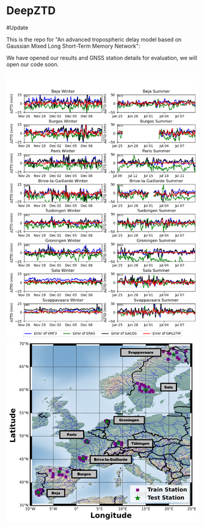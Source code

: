 # DeepZTD
#Update

This is the repo for "An advanced tropospheric delay model based on Gaussian Mixed Long Short-Term Memory Network":


We have opened our results and GNSS station details for evaluation, we will open our code soon.

![alt text](https://github.com/hgwxx1945/DeepZTD/blob/main/8errors.png)
![alt text](https://github.com/hgwxx1945/DeepZTD/blob/main/All_station.tif)
